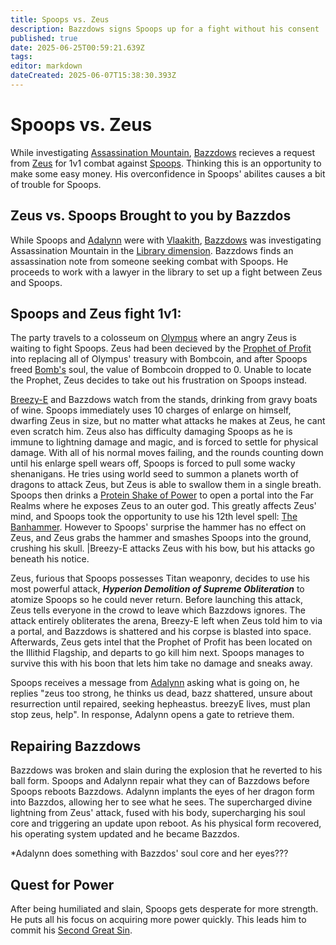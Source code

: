 ```yaml
---
title: Spoops vs. Zeus
description: Bazzdows signs Spoops up for a fight without his consent
published: true
date: 2025-06-25T00:59:21.639Z
tags: 
editor: markdown
dateCreated: 2025-06-07T15:38:30.393Z
---
```


# Spoops vs. Zeus
While investigating [Assassination Mountain](/locations/library-dimension/assassination-note-mountain), [Bazzdows](/characters/bazzdos) recieves a request from [Zeus](/characters/zeus) for 1v1 combat against [Spoops](/characters/spoops). Thinking this is an opportunity to make some easy money. His overconfidence in Spoops' abilites causes a bit of trouble for Spoops. 

## Zeus vs. Spoops Brought to you by Bazzdos
While Spoops and [Adalynn](/characters/adalynn) were with [Vlaakith](/characters/vlaakith), [Bazzdows](/characters/bazzdos) was investigating Assassination Mountain in the [Library dimension](/locations/Library-Dimension). Bazzdows finds an assassination note from someone seeking combat with Spoops. He proceeds to work with a lawyer in the library to set up a fight between Zeus and Spoops.

## Spoops and Zeus fight 1v1: 
The party travels to a colosseum on [Olympus](/locations/olympus) where an angry Zeus is waiting to fight Spoops. Zeus had been decieved by the [Prophet of Profit](/characters/krorg) into replacing all of Olympus' treasury with Bombcoin, and after Spoops freed [Bomb's](/characters/Bomb-the-Bear) soul, the value of Bombcoin dropped to 0. Unable to locate the Prophet, Zeus decides to take out his frustration on Spoops instead.

[Breezy-E](/characters/breezy) and Bazzdows watch from the stands, drinking from gravy boats of wine. Spoops immediately uses 10 charges of enlarge on himself, dwarfing Zeus in size, but no matter what attacks he makes at Zeus, he cant even scratch him. Zeus also has difficulty damaging Spoops as he is immune to lightning damage and magic, and is forced to settle for physical damage. With all of his normal moves failing, and the rounds counting down until his enlarge spell wears off, Spoops is forced to pull some wacky shenanigans. He tries using world seed to summon a planets worth of dragons to attack Zeus, but Zeus is able to swallow them in a single breath. Spoops then  drinks a [Protein Shake of Power](/items/Protein-Shake-Of-Power) to open a portal into the Far Realms where he exposes Zeus to an outer god. This greatly affects Zeus' mind, and Spoops took the opportunity to use his 12th level spell: [The Banhammer](/Spells/The-Banhammer). However to Spoops' surprise the hammer has no effect on Zeus, and Zeus grabs the hammer and smashes Spoops into the ground, crushing his skull. |Breezy-E attacks Zeus with his bow, but his attacks go beneath his notice. 

Zeus, furious that Spoops possesses Titan weaponry, decides to use his most powerful attack, ***Hyperion Demolition of Supreme Obliteration*** to atomize Spoops so he could never return. Before launching this attack, Zeus tells everyone in the crowd to leave which Bazzdows ignores. The attack entirely obliterates the arena, Breezy-E left when Zeus told him to via a portal, and Bazzdows is shattered and his corpse is blasted into space. Afterwards, Zeus gets intel that the Prophet of Profit has been located on the Illithid Flagship, and departs to go kill him next. Spoops manages to survive this with his boon that lets him take no damage and sneaks away. 

Spoops receives a message from [Adalynn](/characters/adalynn) asking what is going on, he replies "zeus too strong, he thinks us dead, bazz shattered, unsure about resurrection until repaired, seeking hepheastus. breezyE lives, must plan stop zeus, help". In response, Adalynn opens a gate to retrieve them.


## Repairing Bazzdows
Bazzdows was broken and slain during the explosion that he reverted to his ball form. Spoops and Adalynn repair what they can of Bazzdows before Spoops reboots Bazzdows. Adalynn implants the eyes of her dragon form into Bazzdos, allowing her to see what he sees. The supercharged divine lightning from Zeus' attack, fused with his body, supercharging his soul core and triggering an update upon reboot. As his physical form recovered, his operating system updated and he became Bazzdos.

*Adalynn does something with Bazzdos' soul core and her eyes???



## Quest for Power
After being humiliated and slain, Spoops gets desperate for more strength. He puts all his focus on acquiring more power quickly. This leads him to commit his [Second Great Sin](/Events/the-second-great-sin-of-spoops).